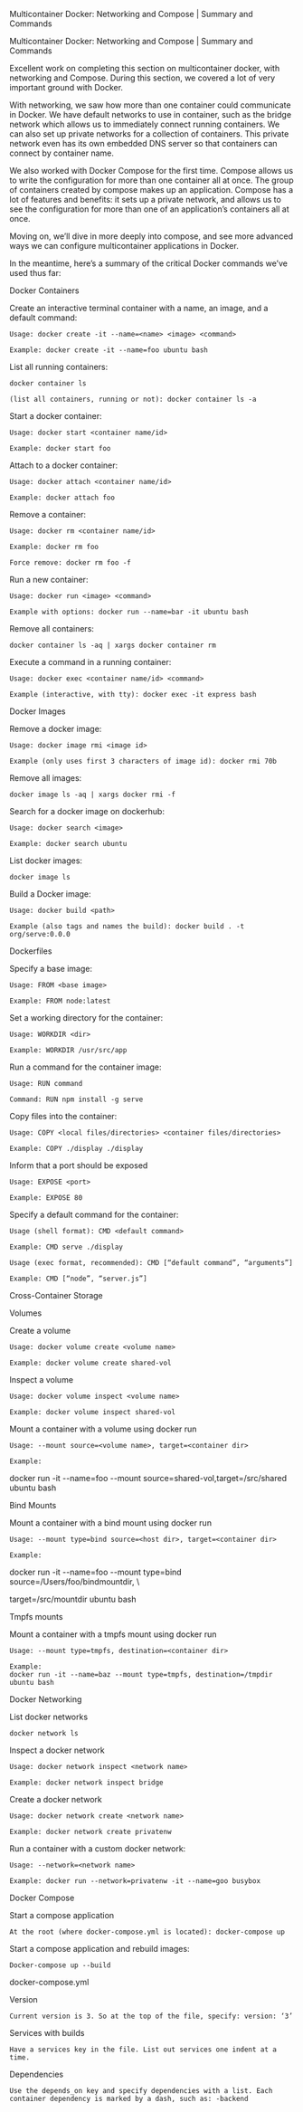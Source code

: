 Multicontainer Docker: Networking and Compose | Summary and Commands

Multicontainer Docker: Networking and Compose | Summary and Commands

Excellent work on completing this section on multicontainer docker, with networking and Compose. During this section, we covered a lot of very important ground with Docker.

With networking, we saw how more than one container could communicate in Docker. We have default networks to use in container, such as the bridge network which allows us to immediately connect running containers. We can also set up private networks for a collection of containers. This private network even has its own embedded DNS server so that containers can connect by container name.

We also worked with Docker Compose for the first time. Compose allows us to write the configuration for more than one container all at once. The group of containers created by compose makes up an application. Compose has a lot of features and benefits: it sets up a private network, and allows us to see the configuration for more than one of an application’s containers all at once.

Moving on, we’ll dive in more deeply into compose, and see more advanced ways we can configure multicontainer applications in Docker.

In the meantime, here’s a summary of the critical Docker commands we’ve used thus far:

Docker Containers

Create an interactive terminal container with a name, an image, and a default command:

    Usage: docker create -it --name=<name> <image> <command>

    Example: docker create -it --name=foo ubuntu bash

List all running containers:

    docker container ls

    (list all containers, running or not): docker container ls -a

Start a docker container:

    Usage: docker start <container name/id>

    Example: docker start foo

Attach to a docker container:

    Usage: docker attach <container name/id>

    Example: docker attach foo

Remove a container:

    Usage: docker rm <container name/id>

    Example: docker rm foo

    Force remove: docker rm foo -f

Run a new container:

    Usage: docker run <image> <command>

    Example with options: docker run --name=bar -it ubuntu bash

Remove all containers:

    docker container ls -aq | xargs docker container rm

Execute a command in a running container:

    Usage: docker exec <container name/id> <command>

    Example (interactive, with tty): docker exec -it express bash

Docker Images

Remove a docker image:

    Usage: docker image rmi <image id>

    Example (only uses first 3 characters of image id): docker rmi 70b

Remove all images:

    docker image ls -aq | xargs docker rmi -f

Search for a docker image on dockerhub:

    Usage: docker search <image>

    Example: docker search ubuntu

List docker images:

    docker image ls

Build a Docker image:

    Usage: docker build <path>

    Example (also tags and names the build): docker build . -t org/serve:0.0.0

Dockerfiles

Specify a base image:

    Usage: FROM <base image>

    Example: FROM node:latest

Set a working directory for the container:

    Usage: WORKDIR <dir>

    Example: WORKDIR /usr/src/app

Run a command for the container image:

    Usage: RUN command

    Command: RUN npm install -g serve

Copy files into the container:

    Usage: COPY <local files/directories> <container files/directories>

    Example: COPY ./display ./display

Inform that a port should be exposed

    Usage: EXPOSE <port>

    Example: EXPOSE 80

Specify a default command for the container:

    Usage (shell format): CMD <default command>

    Example: CMD serve ./display

    Usage (exec format, recommended): CMD [“default command”, “arguments”]

    Example: CMD [“node”, “server.js”]

Cross-Container Storage

Volumes

Create a volume

    Usage: docker volume create <volume name>

    Example: docker volume create shared-vol

Inspect a volume

    Usage: docker volume inspect <volume name>

    Example: docker volume inspect shared-vol

Mount a container with a volume using docker run

    Usage: --mount source=<volume name>, target=<container dir>

    Example:

docker run -it --name=foo --mount source=shared-vol,target=/src/shared ubuntu bash

Bind Mounts

Mount a container with a bind mount using docker run

    Usage: --mount type=bind source=<host dir>, target=<container dir>

    Example:

docker run -it --name=foo --mount type=bind source=/Users/foo/bindmountdir, \

target=/src/mountdir ubuntu bash

Tmpfs mounts

Mount a container with a tmpfs mount using docker run

    Usage: --mount type=tmpfs, destination=<container dir>

    Example:
    docker run -it --name=baz --mount type=tmpfs, destination=/tmpdir ubuntu bash

Docker Networking

List docker networks

    docker network ls

Inspect a docker network

    Usage: docker network inspect <network name>

    Example: docker network inspect bridge

Create a docker network

    Usage: docker network create <network name>

    Example: docker network create privatenw

Run a container with a custom docker network:

    Usage: --network=<network name>

    Example: docker run --network=privatenw -it --name=goo busybox

Docker Compose

Start a compose application

    At the root (where docker-compose.yml is located): docker-compose up

Start a compose application and rebuild images:

    Docker-compose up --build

docker-compose.yml

Version

    Current version is 3. So at the top of the file, specify: version: ‘3’

Services with builds

    Have a services key in the file. List out services one indent at a time.

Dependencies

    Use the depends_on key and specify dependencies with a list. Each container dependency is marked by a dash, such as: -backend
